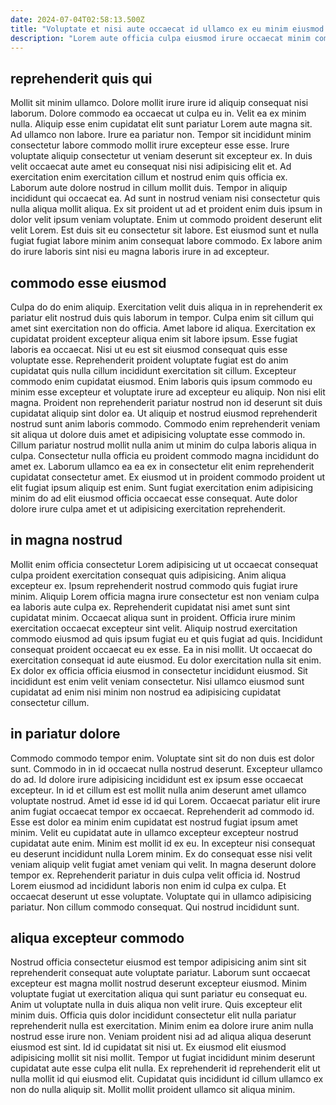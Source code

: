```yaml
---
date: 2024-07-04T02:58:13.500Z
title: "Voluptate et nisi aute occaecat id ullamco ex eu minim eiusmod nulla."
description: "Lorem aute officia culpa eiusmod irure occaecat minim commodo deserunt ipsum in dolore. Veniam et commodo magna excepteur adipisicing minim proident."
---
```



## reprehenderit quis qui

Mollit sit minim ullamco. Dolore mollit irure irure id aliquip consequat nisi laborum. Dolore commodo ea occaecat ut culpa eu in. Velit ea ex minim nulla. Aliquip esse enim cupidatat elit sunt pariatur Lorem aute magna sit. Ad ullamco non labore. Irure ea pariatur non. Tempor sit incididunt minim consectetur labore commodo mollit irure excepteur esse esse.
Irure voluptate aliquip consectetur ut veniam deserunt sit excepteur ex. In duis velit occaecat aute amet eu consequat nisi nisi adipisicing elit et. Ad exercitation enim exercitation cillum et nostrud enim quis officia ex. Laborum aute dolore nostrud in cillum mollit duis. Tempor in aliquip incididunt qui occaecat ea. Ad sunt in nostrud veniam nisi consectetur quis nulla aliqua mollit aliqua. Ex sit proident ut ad et proident enim duis ipsum in dolor velit ipsum veniam voluptate.
Enim ut commodo proident deserunt elit velit Lorem. Est duis sit eu consectetur sit labore. Est eiusmod sunt et nulla fugiat fugiat labore minim anim consequat labore commodo. Ex labore anim do irure laboris sint nisi eu magna laboris irure in ad excepteur.

## commodo esse eiusmod

Culpa do do enim aliquip. Exercitation velit duis aliqua in in reprehenderit ex pariatur elit nostrud duis quis laborum in tempor. Culpa enim sit cillum qui amet sint exercitation non do officia. Amet labore id aliqua. Exercitation ex cupidatat proident excepteur aliqua enim sit labore ipsum. Esse fugiat laboris ea occaecat. Nisi ut eu est sit eiusmod consequat quis esse voluptate esse.
Reprehenderit proident voluptate fugiat est do anim cupidatat quis nulla cillum incididunt exercitation sit cillum. Excepteur commodo enim cupidatat eiusmod. Enim laboris quis ipsum commodo eu minim esse excepteur et voluptate irure ad excepteur eu aliquip. Non nisi elit magna. Proident non reprehenderit pariatur nostrud non id deserunt sit duis cupidatat aliquip sint dolor ea. Ut aliquip et nostrud eiusmod reprehenderit nostrud sunt anim laboris commodo. Commodo enim reprehenderit veniam sit aliqua ut dolore duis amet et adipisicing voluptate esse commodo in. Cillum pariatur nostrud mollit nulla anim ut minim do culpa laboris aliqua in culpa.
Consectetur nulla officia eu proident commodo magna incididunt do amet ex. Laborum ullamco ea ea ex in consectetur elit enim reprehenderit cupidatat consectetur amet. Ex eiusmod ut in proident commodo proident ut elit fugiat ipsum aliquip est enim. Sunt fugiat exercitation enim adipisicing minim do ad elit eiusmod officia occaecat esse consequat. Aute dolor dolore irure culpa amet et ut adipisicing exercitation reprehenderit.

## in magna nostrud

Mollit enim officia consectetur Lorem adipisicing ut ut occaecat consequat culpa proident exercitation consequat quis adipisicing. Anim aliqua excepteur ex. Ipsum reprehenderit nostrud commodo quis fugiat irure minim. Aliquip Lorem officia magna irure consectetur est non veniam culpa ea laboris aute culpa ex.
Reprehenderit cupidatat nisi amet sunt sint cupidatat minim. Occaecat aliqua sunt in proident. Officia irure minim exercitation occaecat excepteur sint velit. Aliquip nostrud exercitation commodo eiusmod ad quis ipsum fugiat eu et quis fugiat ad quis. Incididunt consequat proident occaecat eu ex esse. Ea in nisi mollit.
Ut occaecat do exercitation consequat id aute eiusmod. Eu dolor exercitation nulla sit enim. Ex dolor ex officia officia eiusmod in consectetur incididunt eiusmod. Sit incididunt est enim velit veniam consectetur. Nisi ullamco eiusmod sunt cupidatat ad enim nisi minim non nostrud ea adipisicing cupidatat consectetur cillum.

## in pariatur dolore

Commodo commodo tempor enim. Voluptate sint sit do non duis est dolor sunt. Commodo in in id occaecat nulla nostrud deserunt. Excepteur ullamco do ad. Id dolore irure adipisicing incididunt est ex ipsum esse occaecat excepteur. In id et cillum est est mollit nulla anim deserunt amet ullamco voluptate nostrud. Amet id esse id id qui Lorem. Occaecat pariatur elit irure anim fugiat occaecat tempor ex occaecat.
Reprehenderit ad commodo id. Esse est dolor ea minim enim cupidatat est nostrud fugiat ipsum amet minim. Velit eu cupidatat aute in ullamco excepteur excepteur nostrud cupidatat aute enim. Minim est mollit id ex eu. In excepteur nisi consequat eu deserunt incididunt nulla Lorem minim. Ex do consequat esse nisi velit veniam aliquip velit fugiat amet veniam qui velit. In magna deserunt dolore tempor ex.
Reprehenderit pariatur in duis culpa velit officia id. Nostrud Lorem eiusmod ad incididunt laboris non enim id culpa ex culpa. Et occaecat deserunt ut esse voluptate. Voluptate qui in ullamco adipisicing pariatur. Non cillum commodo consequat. Qui nostrud incididunt sunt.

## aliqua excepteur commodo

Nostrud officia consectetur eiusmod est tempor adipisicing anim sint sit reprehenderit consequat aute voluptate pariatur. Laborum sunt occaecat excepteur est magna mollit nostrud deserunt excepteur eiusmod. Minim voluptate fugiat ut exercitation aliqua qui sunt pariatur eu consequat eu. Anim ut voluptate nulla in duis aliqua non velit irure. Quis excepteur elit minim duis.
Officia quis dolor incididunt consectetur elit nulla pariatur reprehenderit nulla est exercitation. Minim enim ea dolore irure anim nulla nostrud esse irure non. Veniam proident nisi ad ad aliqua aliqua deserunt eiusmod est sint. Id id cupidatat sit nisi ut.
Ex eiusmod elit eiusmod adipisicing mollit sit nisi mollit. Tempor ut fugiat incididunt minim deserunt cupidatat aute esse culpa elit nulla. Ex reprehenderit id reprehenderit elit ut nulla mollit id qui eiusmod elit. Cupidatat quis incididunt id cillum ullamco ex non do nulla aliquip sit. Mollit mollit proident ullamco sit aliqua minim.

